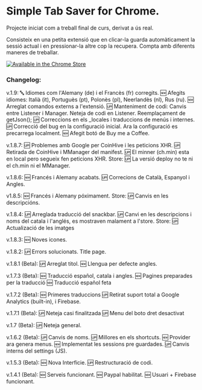 # Simple Tab Saver for Chrome.

Projecte iniciat com a treball final de curs, derivat a ús real.

Consisteix en una petita extensió que en clicar-la guarda automàticament la sessió actual i en pressionar-la altre cop la recupera.
Compta amb diferents maneres de treballar.

[![Available in the Chrome Store](https://developer.chrome.com/webstore/images/ChromeWebStore_BadgeWBorder_v2_206x58.png)](https://chrome.google.com/webstore/detail/simple-tab-saver/poliinbejkeohgkakcjhnidgbalekdnj)

### Changelog: 
v.1.9:
🔤 Idiomes com l'Alemany (de) i el Francès (fr) corregits.
🆕 Afegits idiomes: Italià (it), Portuguès (pt), Polonès (pl), Neerlandès (nl), Rus (ru).
🆕 Arreglat comandos externs a l'extensió.
🆙 Manteniment de codi: Canvis entre Listener i Manager. Neteja de codi en Listener. Reemplaçament de getJson();
🆙 Correccions en els _locales i traduccions de menús i internes.
🆙 Correcció del bug en la configuració inicial. Ara la configuració es precarrega localment.
🆕 Afegit botó de Buy me a Coffee.

v.1.8.7:
🆙 Problemes amb Google per CoinHive i les peticions XHR.
🆙 Retirada de CoinHive i MManager del manifest.
🆙 El minner (ch.min) esta en local pero segueix fen peticions XHR.
Store:
🆙 La versió deploy no te ni el ch.min ni el MManager.

v.1.8.6:
🆕 Francés i Alemany acabats.
🆙 Correcions de Català, Espanyol i Angles.

v1.8.5:
🆕 Francés i Alemany póximament.
Store:
🆙 Canvis en les descripcións.

v.1.8.4:
🆙 Arreglada traducció del snackbar.
🆙 Canvi en les descripcions i noms del catala i l'anglés, es mostraven malament a l'store.
Store:
🆙 Actualizació de les imatges

v.1.8.3:
🆕 Noves icones.

v.1.8.2:
🆙 Errors solucionats. Title page.

v.1.8.1 (Beta):
🆙 Arreglat titol.
🆕 Llengua per defecte angles.

v.1.7.3 (Beta):
🆕 Traducció español, catala i angles.
🆕 Pagines preparades per la traducció
🆕 Traducció español feta

v.1.7.2 (Beta):
🆕 Primeres traduccions
🆙 Retirat suport total a Google Analytics (built-in), i Firebase.

v.1.7.1 (Beta):
🆙 Neteja casi finalitzada
🆙 Menu del boto dret desactivat

v.1.7 (Beta):
🆙 Neteja general.

v.1.6.2 (Beta):
🆙 Canvis de noms.
🆙 Millores en els shortcuts.
🆕 Provider ara genera menus.
🆕 Implementat les sessions pre guardades.
🆙 Canvis interns del settings (JS).

v.1.5.3 (Beta):
🆕 Nova Interficie.
🆙 Restructuració de codi.

v.1.4.1 (Beta):
🆕 Serveis funcionant.
🆕 Paypal habilitat.
🆕 Usuari + Firebase funcionant.

